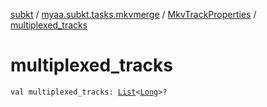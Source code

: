 [subkt](../../index.md) / [myaa.subkt.tasks.mkvmerge](../index.md) / [MkvTrackProperties](index.md) / [multiplexed_tracks](./multiplexed_tracks.md)

# multiplexed_tracks

`val multiplexed_tracks: `[`List`](https://kotlinlang.org/api/latest/jvm/stdlib/kotlin.collections/-list/index.html)`<`[`Long`](https://kotlinlang.org/api/latest/jvm/stdlib/kotlin/-long/index.html)`>?`